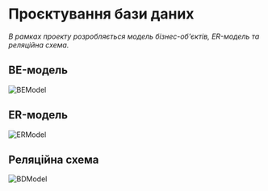 # Проєктування бази даних

*В рамках проекту розробляється модель бізнес-об'єктів, ER-модель та реляційна схема.*

## BE-модель

![BEModel](http://www.plantuml.com/plantuml/png/RP7HQWCX44NVvoiM-vA4k3G_45BwN0g5Vi0GtIAuRb2tQVw-nhZCRFJHSuTxnxcd4D77URIWNJJnrdq7xRkNOK0S1ivwFQAnJUM28LmdhveY_c94Sboqhydg1NBMEnpRWjBXR2xHJAufu_ciGwXotjhuqol-JGPxezgyNgmeUJFFL-FvBbnv4j4wYeIe_sB32kqjt3dDVw337-rNxDqQxSeOiEgaahlS2QnR8yuB8mhKIuRt9pnNmXLgGyuB1NR4F9lVK1zGsYVHACwW73Gv7mkYO-QunnFu9JadrqbI3yctR6p9jv2Kb0-n_fbFbey9WAMPVkwF7Pk2Kayjb8ugdYlenEPrlziAQQNO7FQ7hSWpHKkIIEaY2Q9iUj9EpQFz1m00)

## ER-модель

![ERModel](http://www.plantuml.com/plantuml/png/TP11QiCm44NtSuh1tPK8cgqM9Jb1eT0339OC0baEcb7JKdhts1fZ58EriVtc_w_lkR1GbZ960F19WlpYjUyzCxuC0z4m_07E9q_HMnJ_8mZ_c_ABVNxM-P52jFgeu4RCzoaxkxrLJDyab2sM79kyp_cMvxn4utRlykqyzpdS94n9SQNQU0LDtZNnVTymE8iXgM_Hh-drDDQFx8wTRQ-3MdEIHdHlfzSEJJ7ls9rFvwuk3RIP3fjPjG20_j0AJTpDTNgG3CiI5HYZ4kLmyScLCJu0)

## Реляційна схема 

![BDModel](../BDmodel.png)
